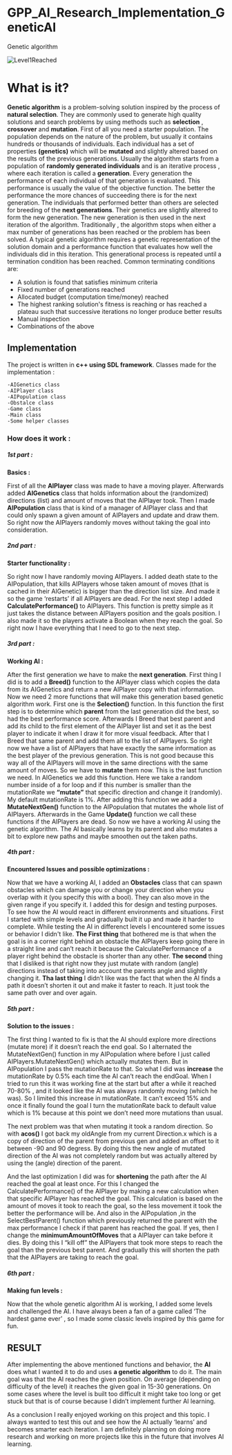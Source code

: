 # GPP_AI_Research_Implementation_GeneticAI
Genetic algorithm


![Level1Reached](https://user-images.githubusercontent.com/76409612/103140693-0da2d980-46ea-11eb-86e1-c0248a9e5338.gif)


# What is it?
**Genetic algorithm** is a problem-solving solution inspired by the process of **natural selection**. They are commonly used to generate high quality solutions and search problems by using methods such as **selection** , **crossover** and **mutation**. 
First of all you need a starter population. The population depends on the nature of the problem, but usually it contains hundreds or thousands of individuals. 
Each individual has a set of properties **(genetics)** which will be **mutated** and slightly altered based on the results of the previous generations. Usually the algorithm starts from a population of **randomly generated individuals** and is an iterative process , where each iteration is called a **generation**. 
Every generation the performance of each individual of that generation is evaluated. This performance is usually the value of the objective function. The better the performance the more chances of succeeding there is for the next generation. The individuals that performed better than others are selected for breeding of the **next generations**. Their genetics are slightly altered to form the new generation. 
The new generation is then used in the next iteration of the algorithm. Traditionally , the algorithm stops when either a max number of generations has been reached or the problem has been solved. 
A typical genetic algorithm requires a genetic representation of the solution domain and a performance function that evaluates how well the individuals did in this iteration.
This generational process is repeated until a termination condition has been reached. Common terminating conditions are:

*	A solution is found that satisfies minimum criteria
*	Fixed number of generations reached
*	Allocated budget (computation time/money) reached
*	The highest ranking solution's fitness is reaching or has reached a plateau such that successive iterations no longer produce better results
*	Manual inspection
*	Combinations of the above







## Implementation
The project is written in **c++ using SDL framework**.
Classes made for the implementation : 

	-AIGenetics class
	-AIPlayer class 
	-AIPopulation class 
	-Obstalce class
	-Game class 
	-Main class 
	-Some helper classes 

### How does it work :

##### **1st part** :
**Basics :**

First of  all the **AIPlayer** class was made to have a moving player. Afterwards added **AIGenetics** class that holds information about the (randomized) directions (list) and amount of moves that the AIPlayer took. Then I made **AIPopulation** class that is kind of a manager of AIPlayer class and that could only spawn a given amount of AIPlayers and update and draw them. So right now the AIPlayers randomly moves without taking the goal into consideration. 

##### **2nd part** : 
**Starter functionality :**

So right now I have randomly moving AIPlayers. I added death state to the AIPopulation, that kills AIPlayers whose taken amount of moves (that is cached in their AIGenetic) is bigger than the direction list size. And made it so the game ‘restarts’ if all AIPlayers are dead. For the next step I added **CalculatePerformance()** to AIPlayers. This function is pretty simple as it just takes the distance between AIPlayers position and the goals position. I also made it so the players activate a Boolean when they reach the goal. So right now I have everything that I need to go to the next step.

##### **3rd part** : 
**Working AI :**

After the first generation we have to make the **next generation**. First thing I did is to add a **Breed()** function to the AIPlayer class which copies the data from its AIGenetics and return a new AIPlayer copy with that information. 
Now we need 2 more functions that will make this generation based genetic algorithm work. First one is the **Selection()** function. In this function the first step is to determine which **parent** from the last generation did the best, so had the best performance score. Afterwards I Breed that best parent and add its child to the first element of the AIPlayer list and set it as the best player to indicate it when I draw it for more visual feedback. After that I Breed that same parent and add them all to the list of AIPlayers. So right now we have a list of AIPlayers that have exactly the same information as the best player of the previous generation. This is not good because this way all of the AIPlayers will move in the same directions with the same amount of moves. So we have to **mutate** them now. This is the last function we need. In AIGenetics we add this function. Here we take a random number inside of a for loop and if this number is smaller than the mutationRate we **“mutate”** that specific direction and change it (randomly). My default mutationRate is 1%. After adding this function we add a **MutateNextGen()** function to the AIPopulation that mutates the whole list of AIPlayers. Afterwards in the Game **Update()** function we call these functions if the AIPlayers are dead. 
So now we have a working AI using the genetic algorithm. The AI basically learns by its parent and also mutates a bit to explore new paths and maybe smoothen out the taken paths.

##### **4th part** : 
**Encountered Issues and possible optimizations :**

Now that we have a working AI, I added an **Obstacles** class that can spawn obstacles which can damage you or change your direction when you overlap with it (you specify this with a bool). They can also move in the given range if you specify it. I added this for design and testing purposes. To see how the AI would react in different environments and situations. First I started with simple levels and gradually built it up and made it harder to complete. While testing the AI in differenct levels I encountered some issues or behavior I didn't like.
**The First thing** that bothered me is that when the goal is in a corner right behind an obstacle the AIPlayers keep going there in a straight line and can’t reach it because the CalculatePerformance of a player right behind the obstacle is shorter than any other.
**The second** thing that I disliked is that right now they just mutate with random (angle) directions instead of taking into account the parents angle and slightly changing it. 
**Tha last thing** I didn’t like was the fact that when the AI finds a path it doesn’t shorten it out and make it faster to reach. It just took the same path over and over again.

##### **5th part** : 
**Solution to the issues :**

The first thing I wanted to fix is that the AI should explore more directions (mutate more) if it doesn’t reach the end goal. So I alternated the MutateNextGen() function in my AIPopulation where before I just called AIPlayers.MutateNextGen() which actually mutates them. But in AIPopulation I pass the mutationRate to that. So what I did was **increase** the mutationRate by 0.5% each time the AI can’t reach the endGoal. When I tried to run this it was working fine at the start but after a while it reached 70-80% , and it looked like the AI was always randomly moving (which he was). So I limited this increase in mutationRate. It can’t exceed 15% and once it finally found the goal I turn the mutationRate back to default value which is 1% because at this point we don’t need more mutations than usual. 

The next problem was that when mutating it took a random direction. So with **acos()** I got back my oldAngle from my current Direction.x which is a copy of direction of the parent from previous gen and added an offset to it between -90 and 90 degress. By doing this the new angle of mutated direction of the AI was not completely random but was actually altered by using the (angle) direction of the parent.

And the last optimization I did was for **shortening** the path after the AI reached the goal at least once. For this I changed the CalculatePerformance() of the AIPlayer by making a new calculation when that specific AIPlayer has reached the goal. This calculation is based on the amount of moves it took to reach the goal, so the less movement it took the better the performance will be. And also in the AIPopulation ,in the SelectBestParent() function which previously returned the parent with the max performance I check if that parent has reached the goal. If yes, then I change the **minimumAmountOfMoves** that a AIPlayer can take before it dies. By doing this I “kill off” the AIPlayers that took more steps to reach the goal than the previous best parent. And gradually this will shorten the path that the AIPlayers are taking to reach the goal.

##### **6th part** : 
**Making fun levels :**

Now that the whole genetic algorithm AI is working, I added some levels and challenged the AI. I have always been a fan of  a game called ‘The hardest game ever’ , so I made some classic levels inspired by this game for fun.

## RESULT

After implementing the above mentioned functions and behavior, the **AI** does what I wanted it to do and uses **a genetic algorithm** to do it. The main goal was that the AI reaches the given position. On average (depending on difficulty of the level) it reaches the given goal in 15-30 generations. On some cases where the level is built too difficult it might take too long or get stuck but that is of course because I didn’t implement further AI learning. 

As a conclusion I really enjoyed working on this project and this topic. I always wanted to test this out and see how the AI actually ‘learns’ and becomes smarter each iteration. I am definitely planning on doing more research and working on more projects like this in the future that involves AI learning. 


